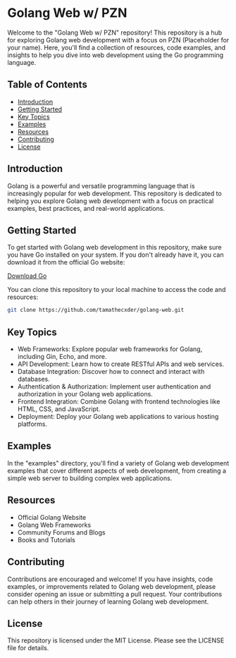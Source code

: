 # Golang Web w/ PZN

Welcome to the "Golang Web w/ PZN" repository! This repository is a hub for exploring Golang web development with a focus on PZN (Placeholder for your name). Here, you'll find a collection of resources, code examples, and insights to help you dive into web development using the Go programming language.

## Table of Contents

- [Introduction](#introduction)
- [Getting Started](#getting-started)
- [Key Topics](#key-topics)
- [Examples](#examples)
- [Resources](#resources)
- [Contributing](#contributing)
- [License](#license)

## Introduction

Golang is a powerful and versatile programming language that is increasingly popular for web development. This repository is dedicated to helping you explore Golang web development with a focus on practical examples, best practices, and real-world applications.

## Getting Started

To get started with Golang web development in this repository, make sure you have Go installed on your system. If you don't already have it, you can download it from the official Go website:

[Download Go](https://golang.org/dl/)

You can clone this repository to your local machine to access the code and resources:

```bash
git clone https://github.com/tamathecxder/golang-web.git
```

## Key Topics

* Web Frameworks: Explore popular web frameworks for Golang, including Gin, Echo, and more.
* API Development: Learn how to create RESTful APIs and web services.
* Database Integration: Discover how to connect and interact with databases.
* Authentication & Authorization: Implement user authentication and authorization in your Golang web applications.
* Frontend Integration: Combine Golang with frontend technologies like HTML, CSS, and JavaScript.
* Deployment: Deploy your Golang web applications to various hosting platforms.

## Examples

In the "examples" directory, you'll find a variety of Golang web development examples that cover different aspects of web development, from creating a simple web server to building complex web applications.

## Resources
* Official Golang Website
* Golang Web Frameworks
* Community Forums and Blogs
* Books and Tutorials

## Contributing

Contributions are encouraged and welcome! If you have insights, code examples, or improvements related to Golang web development, please consider opening an issue or submitting a pull request. Your contributions can help others in their journey of learning Golang web development.

## License

This repository is licensed under the MIT License. Please see the LICENSE file for details.